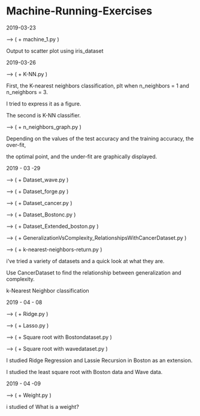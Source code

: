 # Machine-Running-Exercises

2019-03-23

--> ( + machine_1.py ) 

Output to scatter plot using iris_dataset

2019-03-26

--> ( + K-NN.py ) 

First, the K-nearest neighbors classification, plt when n_neighbors = 1 and n_neighbors = 3.

I tried to express it as a figure.

The second is K-NN classifier.


--> ( + n_neighbors_graph.py ) 

Depending on the values of the test accuracy and the training accuracy, the over-fit, 

the optimal point, and the under-fit are graphically displayed.


2019 - 03 -29 

--> ( + Dataset_wave.py )

--> ( + Dataset_forge.py ) 

--> ( + Dataset_cancer.py ) 

--> ( + Dataset_Bostonc.py ) 

--> ( + Dataset_Extended_boston.py ) 

--> ( + GeneralizationVsComplexity_RelationshipsWithCancerDataset.py ) 

--> ( + k-nearest-neighbors-return.py ) 



i've tried a variety of datasets and a quick look at what they are.

Use CancerDataset to find the relationship between generalization and complexity.

k-Nearest Neighbor classification

2019 - 04 - 08 

--> ( + Ridge.py ) 

--> ( + Lasso.py ) 

--> ( + Square root with Bostondataset.py )

--> ( + Square root with wavedataset.py )

I studied Ridge Regression and Lassie Recursion in Boston as an extension.

I studied the least square root with Boston data and Wave data.

2019 - 04 -09 

--> ( + Weight.py ) 

i studied of What is a weight?
